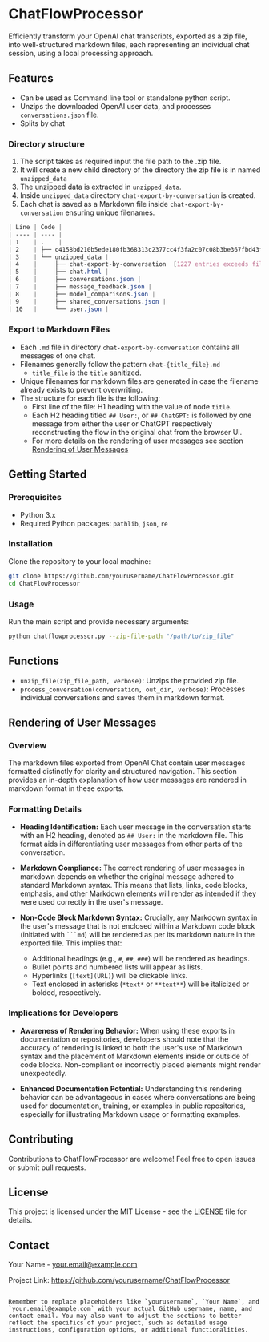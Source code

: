 # ChatFlowProcessor

Efficiently transform your OpenAI chat transcripts, exported as a zip file, into well-structured markdown files, each representing an individual chat session, using a local processing approach.

## Features

- Can be used as Command line tool or standalone python script.
- Unzips the downloaded OpenAI user data, and processes `conversations.json` file.
- Splits by chat

### Directory structure

1. The script takes as required input the file path to the .zip file.
2. It will create a new child directory of the directory the zip file is in named `unzipped_data`
3. The unzipped data is extracted in `unzipped_data`.
4. Inside `unzipped_data` directory `chat-export-by-conversation` is created.
5. Each chat is saved as a Markdown file inside `chat-export-by-conversation` ensuring unique filenames.

```css
| Line | Code |
| ---- | ---- |
| 1    | .    |
| 2    | ├── c4158bd210b5ede180fb368313c2377cc4f3fa2c07c08b3be367fbd43f2cd5b1-2024-01-05-15-11-33.zip |
| 3    | └── unzipped_data |
| 4    |     ├── chat-export-by-conversation  [1227 entries exceeds filelimit, not opening dir] |
| 5    |     ├── chat.html |
| 6    |     ├── conversations.json |
| 7    |     ├── message_feedback.json |
| 8    |     ├── model_comparisons.json |
| 9    |     ├── shared_conversations.json |
| 10   |     └── user.json |
```
### Export to Markdown Files
- Each `.md` file in directory `chat-export-by-conversation` contains all messages of one chat.
- Filenames generally follow the pattern `chat-{title_file}.md`
    - `title_file` is the `title` sanitized.
- Unique filenames for markdown files are generated in case the filename already exists to prevent overwriting.
- The structure for each file is the following:
    - First line of the file: H1 heading with the value of node `title`.
    - Each H2 heading titled `## User:`, or `## ChatGPT:` is followed by one message from either the user or ChatGPT respectively reconstructing the flow in the original chat from the browser UI.
    - For more details on the rendering of user messages see section [Rendering of User Messages](#rendering-of-user-messages)

## Getting Started

### Prerequisites

- Python 3.x
- Required Python packages: `pathlib`, `json`, `re`

### Installation

Clone the repository to your local machine:

```bash
git clone https://github.com/yourusername/ChatFlowProcessor.git
cd ChatFlowProcessor
```

### Usage

Run the main script and provide necessary arguments:

```bash
python chatflowprocessor.py --zip-file-path "/path/to/zip_file"
```

## Functions

- `unzip_file(zip_file_path, verbose)`: Unzips the provided zip file.
- `process_conversation(conversation, out_dir, verbose)`: Processes individual conversations and saves them in markdown format.


## Rendering of User Messages

### Overview
The markdown files exported from OpenAI Chat contain user messages formatted distinctly for clarity and structured navigation. This section provides an in-depth explanation of how user messages are rendered in markdown format in these exports.

### Formatting Details
- **Heading Identification:** Each user message in the conversation starts with an H2 heading, denoted as `## User:` in the markdown file. This format aids in differentiating user messages from other parts of the conversation.

- **Markdown Compliance:** The correct rendering of user messages in markdown depends on whether the original message adhered to standard Markdown syntax. This means that lists, links, code blocks, emphasis, and other Markdown elements will render as intended if they were used correctly in the user's message.

- **Non-Code Block Markdown Syntax:** Crucially, any Markdown syntax in the user's message that is not enclosed within a Markdown code block (initiated with ```` ```md ````) will be rendered as per its markdown nature in the exported file. This implies that:
  - Additional headings (e.g., `#`, `##`, `###`) will be rendered as headings.
  - Bullet points and numbered lists will appear as lists.
  - Hyperlinks (`[text](URL)`) will be clickable links.
  - Text enclosed in asterisks (`*text*` or `**text**`) will be italicized or bolded, respectively.

### Implications for Developers
- **Awareness of Rendering Behavior:** When using these exports in documentation or repositories, developers should note that the accuracy of rendering is linked to both the user's use of Markdown syntax and the placement of Markdown elements inside or outside of code blocks. Non-compliant or incorrectly placed elements might render unexpectedly.
  
- **Enhanced Documentation Potential:** Understanding this rendering behavior can be advantageous in cases where conversations are being used for documentation, training, or examples in public repositories, especially for illustrating Markdown usage or formatting examples.

## Contributing

Contributions to ChatFlowProcessor are welcome! Feel free to open issues or submit pull requests.

## License

This project is licensed under the MIT License - see the [LICENSE](LICENSE) file for details.

## Contact

Your Name - your.email@example.com

Project Link: https://github.com/yourusername/ChatFlowProcessor
```

Remember to replace placeholders like `yourusername`, `Your Name`, and `your.email@example.com` with your actual GitHub username, name, and contact email. You may also want to adjust the sections to better reflect the specifics of your project, such as detailed usage instructions, configuration options, or additional functionalities.
